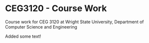 # CEG3120 - Course Work
Course work for CEG 3120 at Wright State University, Department of Computer Science and Engineering

Added some text!
